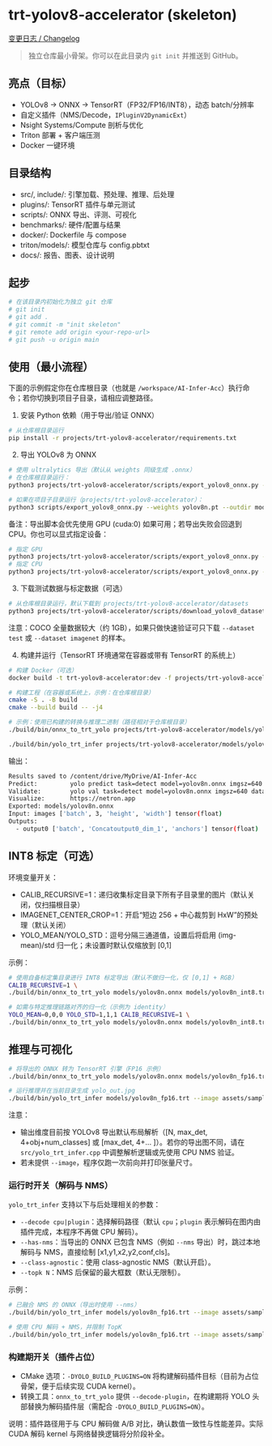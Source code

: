 # trt-yolov8-accelerator (skeleton)

[变更日志 / Changelog](./CHANGELOG.md)

> 独立仓库最小骨架。你可以在此目录内 `git init` 并推送到 GitHub。

## 亮点（目标）
- YOLOv8 → ONNX → TensorRT（FP32/FP16/INT8），动态 batch/分辨率
- 自定义插件（NMS/Decode，`IPluginV2DynamicExt`）
- Nsight Systems/Compute 剖析与优化
- Triton 部署 + 客户端压测
- Docker 一键环境

## 目录结构
- src/, include/: 引擎加载、预处理、推理、后处理
- plugins/: TensorRT 插件与单元测试
- scripts/: ONNX 导出、评测、可视化
- benchmarks/: 硬件/配置与结果
- docker/: Dockerfile 与 compose
- triton/models/: 模型仓库与 config.pbtxt
- docs/: 报告、图表、设计说明

## 起步
```bash
# 在该目录内初始化为独立 git 仓库
# git init
# git add .
# git commit -m "init skeleton"
# git remote add origin <your-repo-url>
# git push -u origin main
```

## 使用（最小流程）

下面的示例假定你在仓库根目录（也就是 `/workspace/AI-Infer-Acc`）执行命令；若你切换到项目子目录，请相应调整路径。

1) 安装 Python 依赖（用于导出/验证 ONNX）

```bash
# 从仓库根目录运行
pip install -r projects/trt-yolov8-accelerator/requirements.txt
```

2) 导出 YOLOv8 为 ONNX

```bash
# 使用 ultralytics 导出（默认从 weights 同级生成 .onnx）
# 在仓库根目录运行：
python3 projects/trt-yolov8-accelerator/scripts/export_yolov8_onnx.py --weights yolov8n.pt --outdir projects/trt-yolov8-accelerator/models --imgsz 640

# 如果在项目子目录运行（projects/trt-yolov8-accelerator）：
python3 scripts/export_yolov8_onnx.py --weights yolov8n.pt --outdir models --imgsz 640
```

备注：导出脚本会优先使用 GPU (cuda:0) 如果可用；若导出失败会回退到 CPU。你也可以显式指定设备：

```bash
# 指定 GPU
python3 projects/trt-yolov8-accelerator/scripts/export_yolov8_onnx.py --weights yolov8n.pt --device cuda:0
# 指定 CPU
python3 projects/trt-yolov8-accelerator/scripts/export_yolov8_onnx.py --weights yolov8n.pt --device cpu
```

3) 下载测试数据与标定数据（可选）

```bash
# 从仓库根目录运行，默认下载到 projects/trt-yolov8-accelerator/datasets
python3 projects/trt-yolov8-accelerator/scripts/download_yolov8_datasets.py --data-dir projects/trt-yolov8-accelerator/datasets --dataset all
```

注意：COCO 全量数据较大（约 1GB），如果只做快速验证可只下载 `--dataset test` 或 `--dataset imagenet` 的样本。

4) 构建并运行（TensorRT 环境通常在容器或带有 TensorRT 的系统上）

```bash
# 构建 Docker（可选）
docker build -t trt-yolov8-accelerator:dev -f projects/trt-yolov8-accelerator/docker/Dockerfile .

# 构建工程（在容器或系统上，示例：在仓库根目录）
cmake -S . -B build
cmake --build build -- -j4

# 示例：使用已构建的转换与推理二进制（路径相对于仓库根目录）
./build/bin/onnx_to_trt_yolo projects/trt-yolov8-accelerator/models/yolov8n.onnx projects/trt-yolov8-accelerator/models/yolov8n_fp16.trt --fp16 --min 1x3x320x320 --opt 1x3x640x640 --max 16x3x1280x1280

./build/bin/yolo_trt_infer projects/trt-yolov8-accelerator/models/yolov8n_fp16.trt --image projects/trt-yolov8-accelerator/assets/sample.jpg --H 640 --W 640 --conf 0.25 --iou 0.5
```

输出：
```bash
Results saved to /content/drive/MyDrive/AI-Infer-Acc
Predict:         yolo predict task=detect model=yolov8n.onnx imgsz=640  
Validate:        yolo val task=detect model=yolov8n.onnx imgsz=640 data=coco.yaml  
Visualize:       https://netron.app
Exported: models/yolov8n.onnx
Input: images ['batch', 3, 'height', 'width'] tensor(float)
Outputs:
  - output0 ['batch', 'Concatoutput0_dim_1', 'anchors'] tensor(float)
```

## INT8 标定（可选）

环境变量开关：
- CALIB_RECURSIVE=1：递归收集标定目录下所有子目录里的图片（默认关闭，仅扫描根目录）
- IMAGENET_CENTER_CROP=1：开启“短边 256 + 中心裁剪到 HxW”的预处理（默认关闭）
- YOLO_MEAN/YOLO_STD：逗号分隔三通道值，设置后将启用 (img-mean)/std 归一化；未设置时默认仅缩放到 [0,1]

示例：
```bash
# 使用自备标定集目录进行 INT8 标定导出（默认不做归一化，仅 [0,1] + RGB）
CALIB_RECURSIVE=1 \
./build/bin/onnx_to_trt_yolo models/yolov8n.onnx models/yolov8n_int8.trt --int8 --calib-dir calibration_data

# 如需与特定推理链路对齐的归一化（示例为 identity）
YOLO_MEAN=0,0,0 YOLO_STD=1,1,1 CALIB_RECURSIVE=1 \
./build/bin/onnx_to_trt_yolo models/yolov8n.onnx models/yolov8n_int8.trt --int8 --calib-dir calibration_data
```

## 推理与可视化
```bash
# 将导出的 ONNX 转为 TensorRT 引擎（FP16 示例）
./build/bin/onnx_to_trt_yolo models/yolov8n.onnx models/yolov8n_fp16.trt --fp16 --min 1x3x320x320 --opt 1x3x640x640 --max 16x3x1280x1280

# 运行推理并在当前目录生成 yolo_out.jpg
./build/bin/yolo_trt_infer models/yolov8n_fp16.trt --image assets/sample.jpg --H 640 --W 640 --conf 0.25 --iou 0.5
```

注意：
- 输出维度目前按 YOLOv8 导出默认布局解析（[N, max_det, 4+obj+num_classes] 或 [max_det, 4+... ]）。若你的导出图不同，请在 `src/yolo_trt_infer.cpp` 中调整解析逻辑或先使用 CPU NMS 验证。
- 若未提供 `--image`，程序仅跑一次前向并打印张量尺寸。

### 运行时开关（解码与 NMS）

`yolo_trt_infer` 支持以下与后处理相关的参数：

- `--decode cpu|plugin`：选择解码路径（默认 `cpu`；`plugin` 表示解码在图内由插件完成，本程序不再做 CPU 解码）。
- `--has-nms`：当导出的 ONNX 已包含 NMS（例如 `--nms` 导出）时，跳过本地解码与 NMS，直接绘制 [x1,y1,x2,y2,conf,cls]。
- `--class-agnostic`：使用 class-agnostic NMS（默认开启）。
- `--topk N`：NMS 后保留的最大框数（默认无限制）。

示例：
```bash
# 已融合 NMS 的 ONNX（导出时使用 --nms）
./build/bin/yolo_trt_infer models/yolov8n_fp16.trt --image assets/sample.jpg --H 640 --W 640 --has-nms

# 使用 CPU 解码 + NMS，并限制 TopK
./build/bin/yolo_trt_infer models/yolov8n_fp16.trt --image assets/sample.jpg --H 640 --W 640 --decode cpu --topk 100
```

### 构建期开关（插件占位）

- CMake 选项：`-DYOLO_BUILD_PLUGINS=ON` 将构建解码插件目标（目前为占位骨架，便于后续实现 CUDA kernel）。
- 转换工具：`onnx_to_trt_yolo` 提供 `--decode-plugin`，在构建期将 YOLO 头部替换为解码插件层（需配合 `-DYOLO_BUILD_PLUGINS=ON`）。

说明：插件路径用于与 CPU 解码做 A/B 对比，确认数值一致性与性能差异。实际 CUDA 解码 kernel 与网络替换逻辑将分阶段补全。
